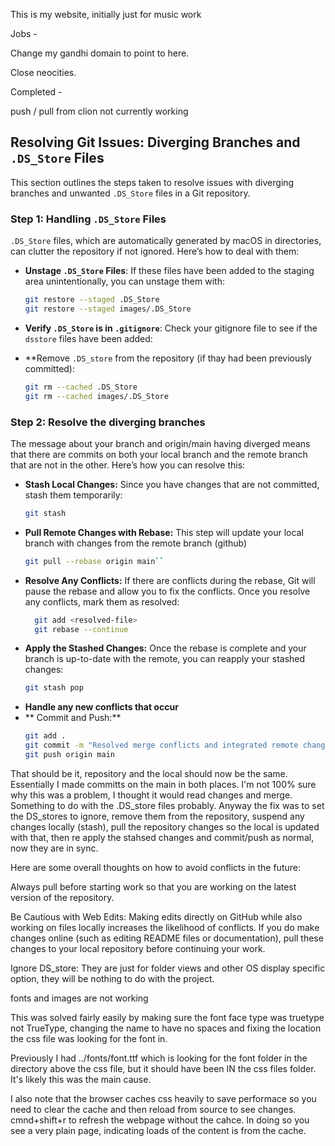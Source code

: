 This is my website, initially just for music work

Jobs - 

Change my gandhi domain to point to here.

Close neocities.

Completed -

push / pull from clion not currently working

## Resolving Git Issues: Diverging Branches and `.DS_Store` Files

This section outlines the steps taken to resolve issues with diverging branches and unwanted `.DS_Store` files in a Git repository.

### Step 1: Handling `.DS_Store` Files
`.DS_Store` files, which are automatically generated by macOS in directories, can clutter the repository if not ignored. Here’s how to deal with them:

- **Unstage `.DS_Store` Files**: If these files have been added to the staging area unintentionally, you can unstage them with:
  ```bash
  git restore --staged .DS_Store
  git restore --staged images/.DS_Store

- **Verify `.DS_Store` is in `.gitignore`**: Check your gitignore file to see if the `dsstore` files have been added:


- **Remove `.DS_store` from the repository (if thay had been previously committed): 
  ```bash
  git rm --cached .DS_Store
  git rm --cached images/.DS_Store
  
### Step 2: Resolve the diverging branches 

The message about your branch and origin/main having diverged means that there are commits on both your local branch and the remote branch that are not in the other. Here’s how you can resolve this:

- **Stash Local Changes:** Since you have changes that are not committed, stash them temporarily:
  ```bash
  git stash

- **Pull Remote Changes with Rebase:** This step will update your local branch with changes from the remote branch (github)
  ```bash
  git pull --rebase origin main``
  
- **Resolve Any Conflicts:** If there are conflicts during the rebase, Git will pause the rebase and allow you to fix the conflicts. Once you resolve any conflicts, mark them as resolved:
  ```bash
    git add <resolved-file>
    git rebase --continue
  
- **Apply the Stashed Changes:** Once the rebase is complete and your branch is up-to-date with the remote, you can reapply your stashed changes:
  ```bash
  git stash pop
  
- **Handle any new conflicts that occur**
- ** Commit and Push:**
  ```bash
  git add .
  git commit -m "Resolved merge conflicts and integrated remote changes"
  git push origin main
  
That should be it, repository and the local should now be the same. Essentially I made committs on the main in both places. I'm not 100% sure why this was a problem, I thought it would read changes and merge. Something to do with the .DS_store files probably. Anyway the fix was to set the DS_stores to ignore, remove them from the repository, suspend any changes locally (stash), pull the repository changes so the local is updated with that, then re apply the stahsed changes and commit/push as normal, now they are in sync. 

Here are some overall thoughts on how to avoid conflicts in the future:

Always pull before starting work so that you are working on the latest version of the repository.

Be Cautious with Web Edits: Making edits directly on GitHub while also working on files locally increases the likelihood of conflicts. If you do make changes online (such as editing README files or documentation), pull these changes to your local repository before continuing your work.

Ignore DS_store: They are just for folder views and other OS display specific option, they will be nothing to do with the project.





fonts and images are not working

This was solved fairly easily by making sure the font face type was truetype not TrueType, changing the name to have no spaces and fixing the location the css file was looking for the font in.

Previously I had ../fonts/font.ttf which is looking for the font folder in the directory above the css file, but it should have been IN the css files folder. It's likely this was the main cause.

I also note that the browser caches css heavily to save performace so you need to clear the cache and then reload from source to see changes. cmnd+shift+r to refresh the webpage without the cahce. In doing so you see a very plain page, indicating loads of the content is from the cache.